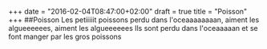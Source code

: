 +++
date = "2016-02-04T08:47:00+02:00"
draft = true
title = "Poisson"
+++
##Poisson
Les petiiiiit poissons perdu dans l'oceaaaaaaaan, aiment les algueeeeees, aiment les algueeeeees
Ils sont perdu dans l'oceaaaaan et se font manger par les gros poissons 